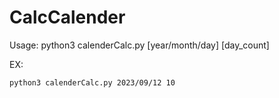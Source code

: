 # CalcCalender

Usage: python3 calenderCalc.py [year/month/day] [day_count]

EX:

    python3 calenderCalc.py 2023/09/12 10
